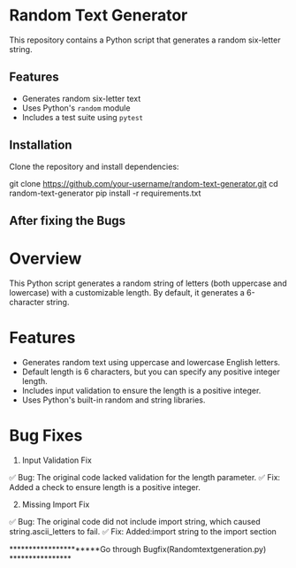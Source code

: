 # Random Text Generator

This repository contains a Python script that generates a random six-letter string.

## Features
- Generates random six-letter text
- Uses Python's `random` module
- Includes a test suite using `pytest`

## Installation
Clone the repository and install dependencies:

git clone https://github.com/your-username/random-text-generator.git
cd random-text-generator
pip install -r requirements.txt


## After fixing the Bugs 

# Overview
This Python script generates a random string of letters (both uppercase and lowercase) with a customizable length. By default, it generates a 6-character string.

# Features
* Generates random text using uppercase and lowercase English letters.
* Default length is 6 characters, but you can specify any positive integer length.
* Includes input validation to ensure the length is a positive integer.
* Uses Python's built-in random and string libraries.
  
# Bug Fixes
1. Input Validation Fix
   
✅ Bug: The original code lacked validation for the length parameter.
✅ Fix: Added a check to ensure length is a positive integer.



2. Missing Import Fix
   
✅ Bug: The original code did not include import string, which caused string.ascii_letters to fail.
✅ Fix: Added:import string to the import section 


**********************Go through Bugfix(Randomtextgeneration.py) ****************

